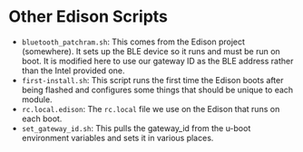 Other Edison Scripts
====================

- `bluetooth_patchram.sh`: This comes from the Edison project (somewhere).
It sets up the BLE device so it runs and must be run on boot. It is modified
here to use our gateway ID as the BLE address rather than the Intel provided
one.
- `first-install.sh`: This script runs the first time the Edison boots after
being flashed and configures some things that should be unique to each module.
- `rc.local.edison`: The `rc.local` file we use on the Edison that runs
on each boot.
- `set_gateway_id.sh`: This pulls the gateway_id from the u-boot environment
variables and sets it in various places.
